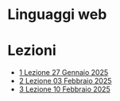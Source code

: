 # Linguaggi web

# Lezioni 

- [1 Lezione 27 Gennaio 2025](Lezioni/1_Lezione_27-01-2025/Readme.md)
- [2 Lezione 03 Febbraio 2025](Lezioni/2_Lezione_03-02-2025/Readme.md)
- [3 Lezione 10 Febbraio 2025](Lezioni/3_Lezione_10-02-2025/Readme.md)